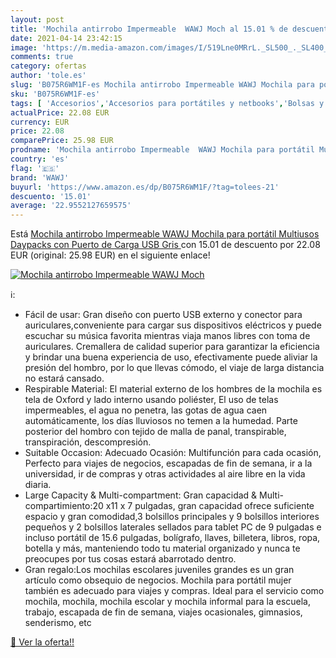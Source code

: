 ```yaml
---
layout: post
title: 'Mochila antirrobo Impermeable  WAWJ Moch al 15.01 % de descuento'
date: 2021-04-14 23:42:15
image: 'https://m.media-amazon.com/images/I/519Lne0MRrL._SL500_._SL400_.jpg'
comments: true
category: ofertas
author: 'tole.es'
slug: 'B075R6WM1F-es Mochila antirrobo Impermeable WAWJ Mochila para portátil...'
sku: 'B075R6WM1F-es'
tags: [ 'Accesorios','Accesorios para portátiles y netbooks','Bolsas y fundas para portátiles y netbooks','Informática','Mochilas para portátiles y netbooks','mochila','wawj', ]
actualPrice: 22.08 EUR
currency: EUR
price: 22.08
comparePrice: 25.98 EUR
prodname: 'Mochila antirrobo Impermeable  WAWJ Mochila para portátil Multiusos Daypacks con Puerto de Carga USB  Gris '
country: 'es'
flag: '🇪🇸'
brand: 'WAWJ'
buyurl: 'https://www.amazon.es/dp/B075R6WM1F/?tag=tolees-21'
descuento: '15.01'
average: '22.9552127659575'
---
```


Está [Mochila antirrobo Impermeable  WAWJ Mochila para portátil Multiusos Daypacks con Puerto de Carga USB  Gris ](https://www.amazon.es/dp/B075R6WM1F/?tag=tolees-21) con 15.01 de descuento por 22.08 EUR (original: 25.98 EUR) en el siguiente enlace!

[![Mochila antirrobo Impermeable  WAWJ Moch](https://m.media-amazon.com/images/I/519Lne0MRrL._SL500_._SL400_.jpg)](https://www.amazon.es/dp/B075R6WM1F/?tag=tolees-21)

ℹ️:

- Fácil de usar: Gran diseño con puerto USB externo y conector para auriculares,conveniente para cargar sus dispositivos eléctricos y puede escuchar su música favorita mientras viaja manos libres con toma de auriculares. Cremallera de calidad superior para garantizar la eficiencia y brindar una buena experiencia de uso, efectivamente puede aliviar la presión del hombro, por lo que llevas cómodo, el viaje de larga distancia no estará cansado.
- Respirable Material: El material externo de los hombres de la mochila es tela de Oxford y lado interno usando poliéster, El uso de telas impermeables, el agua no penetra, las gotas de agua caen automáticamente, los días lluviosos no temen a la humedad. Parte posterior del hombro con tejido de malla de panal, transpirable, transpiración, descompresión.
- Suitable Occasion: Adecuado Ocasión: Multifunción para cada ocasión, Perfecto para viajes de negocios, escapadas de fin de semana, ir a la universidad, ir de compras y otras actividades al aire libre en la vida diaria.
- Large Capacity & Multi-compartment: Gran capacidad & Multi-compartimiento:20 x11 x 7 pulgadas, gran capacidad ofrece suficiente espacio y gran comodidad,3 bolsillos principales y 9 bolsillos interiores pequeños y 2 bolsillos laterales sellados para tablet PC de 9 pulgadas e incluso portátil de 15.6 pulgadas, bolígrafo, llaves, billetera, libros, ropa, botella y más, manteniendo todo tu material organizado y nunca te preocupes por tus cosas estará abarrotado dentro.
- Gran regalo:Los mochilas escolares juveniles grandes es un gran artículo como obsequio de negocios. Mochila para portátil mujer también es adecuado para viajes y compras. Ideal para el servicio como mochila, mochila, mochila escolar y mochila informal para la escuela, trabajo, escapada de fin de semana, viajes ocasionales, gimnasios, senderismo, etc

[🛒 Ver la oferta!!](https://www.amazon.es/dp/B075R6WM1F/?tag=tolees-21)
